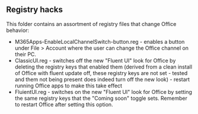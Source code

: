 ## Registry hacks

This folder contains an assortment of registry files that change Office behavior:
* M365Apps-EnableLocalChannelSwitch-button.reg - enables a button under File > Account where the user can change the Office channel on their PC.
* ClassicUI.reg - switches off the new "Fluent UI" look for Office by deleting the registry keys that enabled them (derived from a clean install of Office with fluent update off, these registry keys are not set - tested and them not being present does indeed turn off the new look) - restart running Office apps to make this take effect
* FluientUI.reg - switches on the new "Fluent UI" look for Office by setting the same registry keys that the "Coming soon" toggle sets. Remember to restart Office after setting this option.
